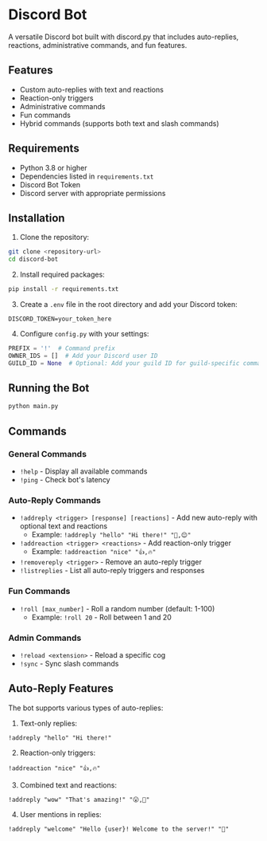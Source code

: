 # Discord Bot

A versatile Discord bot built with discord.py that includes auto-replies, reactions, administrative commands, and fun features.

## Features

- Custom auto-replies with text and reactions
- Reaction-only triggers
- Administrative commands
- Fun commands
- Hybrid commands (supports both text and slash commands)

## Requirements

- Python 3.8 or higher
- Dependencies listed in `requirements.txt`
- Discord Bot Token
- Discord server with appropriate permissions

## Installation

1. Clone the repository:
```bash
git clone <repository-url>
cd discord-bot
```

2. Install required packages:
```bash
pip install -r requirements.txt
```

3. Create a `.env` file in the root directory and add your Discord token:
```
DISCORD_TOKEN=your_token_here
```

4. Configure `config.py` with your settings:
```python
PREFIX = '!'  # Command prefix
OWNER_IDS = []  # Add your Discord user ID
GUILD_ID = None  # Optional: Add your guild ID for guild-specific commands
```

## Running the Bot

```bash
python main.py
```

## Commands

### General Commands
- `!help` - Display all available commands
- `!ping` - Check bot's latency

### Auto-Reply Commands
- `!addreply <trigger> [response] [reactions]` - Add new auto-reply with optional text and reactions
  - Example: `!addreply "hello" "Hi there!" "👋,😊"`
- `!addreaction <trigger> <reactions>` - Add reaction-only trigger
  - Example: `!addreaction "nice" "👍,🔥"`
- `!removereply <trigger>` - Remove an auto-reply trigger
- `!listreplies` - List all auto-reply triggers and responses

### Fun Commands
- `!roll [max_number]` - Roll a random number (default: 1-100)
  - Example: `!roll 20` - Roll between 1 and 20

### Admin Commands
- `!reload <extension>` - Reload a specific cog
- `!sync` - Sync slash commands

## Auto-Reply Features

The bot supports various types of auto-replies:

1. Text-only replies:
```
!addreply "hello" "Hi there!"
```

2. Reaction-only triggers:
```
!addreaction "nice" "👍,🔥"
```

3. Combined text and reactions:
```
!addreply "wow" "That's amazing!" "😮,🎉"
```

4. User mentions in replies:
```
!addreply "welcome" "Hello {user}! Welcome to the server!" "👋"
```
